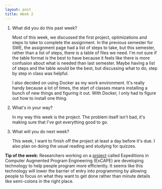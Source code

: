```yaml
---
layout: post
title: Week 2
---
```



1. What did you do this past week?

    Most of this week, we discussed the first project, optimizations and steps to take to complete the assignment. In the previous semester for SWE, the assignment page had a list of steps to take, but this semester, rather than a list of steps, there is a table of files we need. I'm not sure if the table format is the best to have because it feels like there is more confusion about what is needed than last semester. Maybe having a list of steps and the table would be the best, but discussing what to do, step by step in class was helpful.

    I also decided on using Docker as my work environment. It's really handy because a lot of times, the start of classes means installing a bunch of new things and figuring it out. With Docker, I only had to figure out how to install one thing.

2. What's in your way?

    In my way this week is the project. The problem itself isn't bad, it's making sure that I've got everything good to go.

3. What will you do next week?

    This week, I want to finish off the project at least a day before it's due. I also plan on doing the usual reading and studying for quizzes.


**Tip of the week:**
Researchers working on a [project](https://www.sciencedaily.com/releases/2016/08/160815134941.htm) called Expeditions in Computer Augmented Program Engineering (ExCAPE) are developing technology to help people program more efficiently. It seems like this technology will lower the barrier of entry into programming by allowing people to focus on what they want to get done rather than minute details like semi-colons in the right place.
